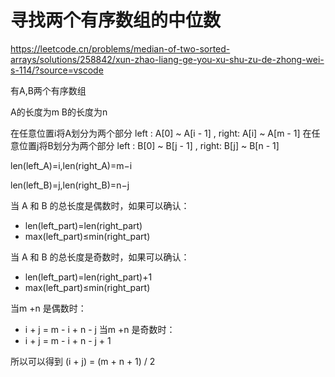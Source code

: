 # 寻找两个有序数组的中位数

https://leetcode.cn/problems/median-of-two-sorted-arrays/solutions/258842/xun-zhao-liang-ge-you-xu-shu-zu-de-zhong-wei-s-114/?source=vscode

有A,B两个有序数组

A的长度为m
B的长度为n

在任意位置i将A划分为两个部分 left : A[0] ~ A[i - 1] , right: A[i] ~ A[m - 1]
在任意位置j将B划分为两个部分 left : B[0] ~ B[j - 1] , right: B[j] ~ B[n - 1]

len(left_A)=i,len(right_A)=m−i

len(left_B)=j,len(right_B)=n−j


当 A 和 B 的总长度是偶数时，如果可以确认：

- len(left_part)=len(right_part)
- max(left_part)≤min(right_part)


当 A 和 B 的总长度是奇数时，如果可以确认：

- len(left_part)=len(right_part)+1
- max(left_part)≤min(right_part)

当m +n 是偶数时：
- i + j = m - i + n - j 
当m +n 是奇数时：
- i + j = m - i + n - j + 1

所以可以得到 (i + j) = (m + n + 1) / 2



